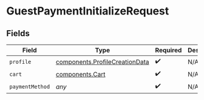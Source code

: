 # GuestPaymentInitializeRequest


## Fields

| Field                                                                            | Type                                                                             | Required                                                                         | Description                                                                      |
| -------------------------------------------------------------------------------- | -------------------------------------------------------------------------------- | -------------------------------------------------------------------------------- | -------------------------------------------------------------------------------- |
| `profile`                                                                        | [components.ProfileCreationData](../../models/components/profilecreationdata.md) | :heavy_check_mark:                                                               | N/A                                                                              |
| `cart`                                                                           | [components.Cart](../../models/components/cart.md)                               | :heavy_check_mark:                                                               | N/A                                                                              |
| `paymentMethod`                                                                  | *any*                                                                            | :heavy_check_mark:                                                               | N/A                                                                              |